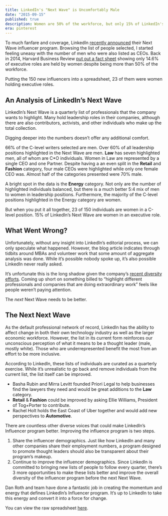 ```yaml
---
title: LinkedIn's "Next Wave" is Uncomfortably Male
date: "2015-09-15"
published: true
description: Women are 50% of the workforce, but only 15% of LinkedIn's spotlight
era: pinterest
---
```


To much fanfare and coverage, LinkedIn [recently announced](https://www.linkedin.com/pulse/meet-linkedin-next-wave-150-professionals-35-under-who-daniel-roth?trk=ranking-overview-f-link) their Next Wave influencer program. Browsing the list of people selected, I started feeling uneasy with the number of men who were also listed as CEOs. Back in 2014, Harvard Business Review [put out a fact sheet](https://www.americanprogress.org/issues/women/report/2014/03/07/85457/fact-sheet-the-womens-leadership-gap/) showing only 14.6% of executive roles are held by women despite being more than 50% of the workforce.

Putting the 150 new influencers into a spreadsheet, 23 of them were women holding executive roles.

## An Analysis of LinkedIn’s Next Wave

LinkedIn’s Next Wave is a quarterly list of professionals that the company wants to highlight. Many hold leadership roles in their companies, although there are also contributors, activists, and other individuals who make up the total collection.

Digging deeper into the numbers doesn’t offer any additional comfort.

66% of the C-level writers selected are men. Over 60% of all leadership positions highlighted in the Next Wave are men. **Law** has seven highlighted men, all of whom are C\*O individuals. Women in Law are represented by a single CEO and one Partner. Despite having a an even split in the **Retail** and **Fashion** category, four male CEOs were highlighted while only one female CEO was. Almost half of the categories presented were 70% male.

A bright spot in the data is the **Energy** category. Not only are the number of highlighted individuals balanced, but there is a much better 5:4 mix of men to women in leadership positions. Furthermore, the majority of the C-level positions highlighted in the Energy category are women.

But when you put it all together, 23 of 150 individuals are women in a C-level position. 15% of LinkedIn’s Next Wave are women in an executive role.

## What Went Wrong?

Unfortunately, without any insight into LinkedIn’s editorial process, we can only speculate what happened. However, the blog article indicates through tidbits around MBAs and volunteer work that some amount of aggregate analysis was done. While it’s possible nobody spoke up, it’s also possible LinkedIn never really asked.

It’s unfortunate this is the long shadow given the company’s [recent diversity efforts](http://blog.linkedin.com/2015/06/08/linkedins-2015-workforce-diversity/). Coming up short on something billed to “highlight different professionals and companies that are doing extraordinary work” feels like people weren’t paying attention.

The _next_ Next Wave needs to be better.

## The Next Next Wave

As the default professional network of record, LinkedIn has the ability to affect change in both their own technology industry as well as the larger economic workforce. However, the list in its current form reinforces our unconscious perception of what it means to be a thought leader (male, mostly white). Those who are underrepresented benefit the most from an effort to be more inclusive.

According to LinkedIn, these lists of individuals are curated as a quarterly exercise. While it’s unrealistic to go back and remove individuals from the current list, the list itself can be improved.

- Basha Rubin and Mirra Levitt founded Priori Legal to help businesses find the lawyers they need and would be great additions to the **Law** category.
- **Retail** & **Fashion** could be improved by asking Ellie Williams, President of Tog+Porter to contribute.
- Rachel Holt holds the East Coast of Uber together and would add new perspectives to **Automotive**.

There are countless other diverse voices that could make LinkedIn’s Influencer program better. Improving the influence program is two steps.

1. Share the influencer demographics. Just like how LinkedIn and many other companies share their employment numbers, a program designed to promote thought leaders should also be transparent about their program’s makeup.
2. Continue to improve the influencer demographics. Since LinkedIn is committed to bringing new lists of people to follow every quarter, there’s 3 more opportunities to make these lists better and improve the overall diversity of the influencer program before the next Next Wave.

Dan Roth and team have done a fantastic job in creating the momentum and energy that defines LinkedIn’s Influencer program. It’s up to LinkedIn to take this energy and convert it into a force for change.

You can view the raw spreadsheet [here](https://docs.google.com/a/felocity.com/spreadsheets/d/1ZsFZrRNV8BVyfiJAjnvilf5y7J1O0oxkUxq5y-uiw74/edit?usp=sharing).
